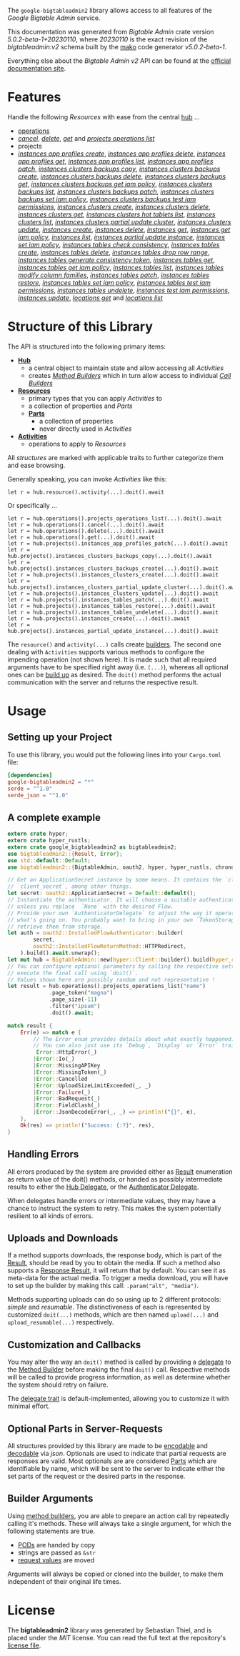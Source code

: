 <!---
DO NOT EDIT !
This file was generated automatically from 'src/generator/templates/api/README.md.mako'
DO NOT EDIT !
-->
The `google-bigtableadmin2` library allows access to all features of the *Google Bigtable Admin* service.

This documentation was generated from *Bigtable Admin* crate version *5.0.2-beta-1+20230110*, where *20230110* is the exact revision of the *bigtableadmin:v2* schema built by the [mako](http://www.makotemplates.org/) code generator *v5.0.2-beta-1*.

Everything else about the *Bigtable Admin* *v2* API can be found at the
[official documentation site](https://cloud.google.com/bigtable/).
# Features

Handle the following *Resources* with ease from the central [hub](https://docs.rs/google-bigtableadmin2/5.0.2-beta-1+20230110/google_bigtableadmin2/BigtableAdmin) ... 

* [operations](https://docs.rs/google-bigtableadmin2/5.0.2-beta-1+20230110/google_bigtableadmin2/api::Operation)
 * [*cancel*](https://docs.rs/google-bigtableadmin2/5.0.2-beta-1+20230110/google_bigtableadmin2/api::OperationCancelCall), [*delete*](https://docs.rs/google-bigtableadmin2/5.0.2-beta-1+20230110/google_bigtableadmin2/api::OperationDeleteCall), [*get*](https://docs.rs/google-bigtableadmin2/5.0.2-beta-1+20230110/google_bigtableadmin2/api::OperationGetCall) and [*projects operations list*](https://docs.rs/google-bigtableadmin2/5.0.2-beta-1+20230110/google_bigtableadmin2/api::OperationProjectOperationListCall)
* projects
 * [*instances app profiles create*](https://docs.rs/google-bigtableadmin2/5.0.2-beta-1+20230110/google_bigtableadmin2/api::ProjectInstanceAppProfileCreateCall), [*instances app profiles delete*](https://docs.rs/google-bigtableadmin2/5.0.2-beta-1+20230110/google_bigtableadmin2/api::ProjectInstanceAppProfileDeleteCall), [*instances app profiles get*](https://docs.rs/google-bigtableadmin2/5.0.2-beta-1+20230110/google_bigtableadmin2/api::ProjectInstanceAppProfileGetCall), [*instances app profiles list*](https://docs.rs/google-bigtableadmin2/5.0.2-beta-1+20230110/google_bigtableadmin2/api::ProjectInstanceAppProfileListCall), [*instances app profiles patch*](https://docs.rs/google-bigtableadmin2/5.0.2-beta-1+20230110/google_bigtableadmin2/api::ProjectInstanceAppProfilePatchCall), [*instances clusters backups copy*](https://docs.rs/google-bigtableadmin2/5.0.2-beta-1+20230110/google_bigtableadmin2/api::ProjectInstanceClusterBackupCopyCall), [*instances clusters backups create*](https://docs.rs/google-bigtableadmin2/5.0.2-beta-1+20230110/google_bigtableadmin2/api::ProjectInstanceClusterBackupCreateCall), [*instances clusters backups delete*](https://docs.rs/google-bigtableadmin2/5.0.2-beta-1+20230110/google_bigtableadmin2/api::ProjectInstanceClusterBackupDeleteCall), [*instances clusters backups get*](https://docs.rs/google-bigtableadmin2/5.0.2-beta-1+20230110/google_bigtableadmin2/api::ProjectInstanceClusterBackupGetCall), [*instances clusters backups get iam policy*](https://docs.rs/google-bigtableadmin2/5.0.2-beta-1+20230110/google_bigtableadmin2/api::ProjectInstanceClusterBackupGetIamPolicyCall), [*instances clusters backups list*](https://docs.rs/google-bigtableadmin2/5.0.2-beta-1+20230110/google_bigtableadmin2/api::ProjectInstanceClusterBackupListCall), [*instances clusters backups patch*](https://docs.rs/google-bigtableadmin2/5.0.2-beta-1+20230110/google_bigtableadmin2/api::ProjectInstanceClusterBackupPatchCall), [*instances clusters backups set iam policy*](https://docs.rs/google-bigtableadmin2/5.0.2-beta-1+20230110/google_bigtableadmin2/api::ProjectInstanceClusterBackupSetIamPolicyCall), [*instances clusters backups test iam permissions*](https://docs.rs/google-bigtableadmin2/5.0.2-beta-1+20230110/google_bigtableadmin2/api::ProjectInstanceClusterBackupTestIamPermissionCall), [*instances clusters create*](https://docs.rs/google-bigtableadmin2/5.0.2-beta-1+20230110/google_bigtableadmin2/api::ProjectInstanceClusterCreateCall), [*instances clusters delete*](https://docs.rs/google-bigtableadmin2/5.0.2-beta-1+20230110/google_bigtableadmin2/api::ProjectInstanceClusterDeleteCall), [*instances clusters get*](https://docs.rs/google-bigtableadmin2/5.0.2-beta-1+20230110/google_bigtableadmin2/api::ProjectInstanceClusterGetCall), [*instances clusters hot tablets list*](https://docs.rs/google-bigtableadmin2/5.0.2-beta-1+20230110/google_bigtableadmin2/api::ProjectInstanceClusterHotTabletListCall), [*instances clusters list*](https://docs.rs/google-bigtableadmin2/5.0.2-beta-1+20230110/google_bigtableadmin2/api::ProjectInstanceClusterListCall), [*instances clusters partial update cluster*](https://docs.rs/google-bigtableadmin2/5.0.2-beta-1+20230110/google_bigtableadmin2/api::ProjectInstanceClusterPartialUpdateClusterCall), [*instances clusters update*](https://docs.rs/google-bigtableadmin2/5.0.2-beta-1+20230110/google_bigtableadmin2/api::ProjectInstanceClusterUpdateCall), [*instances create*](https://docs.rs/google-bigtableadmin2/5.0.2-beta-1+20230110/google_bigtableadmin2/api::ProjectInstanceCreateCall), [*instances delete*](https://docs.rs/google-bigtableadmin2/5.0.2-beta-1+20230110/google_bigtableadmin2/api::ProjectInstanceDeleteCall), [*instances get*](https://docs.rs/google-bigtableadmin2/5.0.2-beta-1+20230110/google_bigtableadmin2/api::ProjectInstanceGetCall), [*instances get iam policy*](https://docs.rs/google-bigtableadmin2/5.0.2-beta-1+20230110/google_bigtableadmin2/api::ProjectInstanceGetIamPolicyCall), [*instances list*](https://docs.rs/google-bigtableadmin2/5.0.2-beta-1+20230110/google_bigtableadmin2/api::ProjectInstanceListCall), [*instances partial update instance*](https://docs.rs/google-bigtableadmin2/5.0.2-beta-1+20230110/google_bigtableadmin2/api::ProjectInstancePartialUpdateInstanceCall), [*instances set iam policy*](https://docs.rs/google-bigtableadmin2/5.0.2-beta-1+20230110/google_bigtableadmin2/api::ProjectInstanceSetIamPolicyCall), [*instances tables check consistency*](https://docs.rs/google-bigtableadmin2/5.0.2-beta-1+20230110/google_bigtableadmin2/api::ProjectInstanceTableCheckConsistencyCall), [*instances tables create*](https://docs.rs/google-bigtableadmin2/5.0.2-beta-1+20230110/google_bigtableadmin2/api::ProjectInstanceTableCreateCall), [*instances tables delete*](https://docs.rs/google-bigtableadmin2/5.0.2-beta-1+20230110/google_bigtableadmin2/api::ProjectInstanceTableDeleteCall), [*instances tables drop row range*](https://docs.rs/google-bigtableadmin2/5.0.2-beta-1+20230110/google_bigtableadmin2/api::ProjectInstanceTableDropRowRangeCall), [*instances tables generate consistency token*](https://docs.rs/google-bigtableadmin2/5.0.2-beta-1+20230110/google_bigtableadmin2/api::ProjectInstanceTableGenerateConsistencyTokenCall), [*instances tables get*](https://docs.rs/google-bigtableadmin2/5.0.2-beta-1+20230110/google_bigtableadmin2/api::ProjectInstanceTableGetCall), [*instances tables get iam policy*](https://docs.rs/google-bigtableadmin2/5.0.2-beta-1+20230110/google_bigtableadmin2/api::ProjectInstanceTableGetIamPolicyCall), [*instances tables list*](https://docs.rs/google-bigtableadmin2/5.0.2-beta-1+20230110/google_bigtableadmin2/api::ProjectInstanceTableListCall), [*instances tables modify column families*](https://docs.rs/google-bigtableadmin2/5.0.2-beta-1+20230110/google_bigtableadmin2/api::ProjectInstanceTableModifyColumnFamilyCall), [*instances tables patch*](https://docs.rs/google-bigtableadmin2/5.0.2-beta-1+20230110/google_bigtableadmin2/api::ProjectInstanceTablePatchCall), [*instances tables restore*](https://docs.rs/google-bigtableadmin2/5.0.2-beta-1+20230110/google_bigtableadmin2/api::ProjectInstanceTableRestoreCall), [*instances tables set iam policy*](https://docs.rs/google-bigtableadmin2/5.0.2-beta-1+20230110/google_bigtableadmin2/api::ProjectInstanceTableSetIamPolicyCall), [*instances tables test iam permissions*](https://docs.rs/google-bigtableadmin2/5.0.2-beta-1+20230110/google_bigtableadmin2/api::ProjectInstanceTableTestIamPermissionCall), [*instances tables undelete*](https://docs.rs/google-bigtableadmin2/5.0.2-beta-1+20230110/google_bigtableadmin2/api::ProjectInstanceTableUndeleteCall), [*instances test iam permissions*](https://docs.rs/google-bigtableadmin2/5.0.2-beta-1+20230110/google_bigtableadmin2/api::ProjectInstanceTestIamPermissionCall), [*instances update*](https://docs.rs/google-bigtableadmin2/5.0.2-beta-1+20230110/google_bigtableadmin2/api::ProjectInstanceUpdateCall), [*locations get*](https://docs.rs/google-bigtableadmin2/5.0.2-beta-1+20230110/google_bigtableadmin2/api::ProjectLocationGetCall) and [*locations list*](https://docs.rs/google-bigtableadmin2/5.0.2-beta-1+20230110/google_bigtableadmin2/api::ProjectLocationListCall)




# Structure of this Library

The API is structured into the following primary items:

* **[Hub](https://docs.rs/google-bigtableadmin2/5.0.2-beta-1+20230110/google_bigtableadmin2/BigtableAdmin)**
    * a central object to maintain state and allow accessing all *Activities*
    * creates [*Method Builders*](https://docs.rs/google-bigtableadmin2/5.0.2-beta-1+20230110/google_bigtableadmin2/client::MethodsBuilder) which in turn
      allow access to individual [*Call Builders*](https://docs.rs/google-bigtableadmin2/5.0.2-beta-1+20230110/google_bigtableadmin2/client::CallBuilder)
* **[Resources](https://docs.rs/google-bigtableadmin2/5.0.2-beta-1+20230110/google_bigtableadmin2/client::Resource)**
    * primary types that you can apply *Activities* to
    * a collection of properties and *Parts*
    * **[Parts](https://docs.rs/google-bigtableadmin2/5.0.2-beta-1+20230110/google_bigtableadmin2/client::Part)**
        * a collection of properties
        * never directly used in *Activities*
* **[Activities](https://docs.rs/google-bigtableadmin2/5.0.2-beta-1+20230110/google_bigtableadmin2/client::CallBuilder)**
    * operations to apply to *Resources*

All *structures* are marked with applicable traits to further categorize them and ease browsing.

Generally speaking, you can invoke *Activities* like this:

```Rust,ignore
let r = hub.resource().activity(...).doit().await
```

Or specifically ...

```ignore
let r = hub.operations().projects_operations_list(...).doit().await
let r = hub.operations().cancel(...).doit().await
let r = hub.operations().delete(...).doit().await
let r = hub.operations().get(...).doit().await
let r = hub.projects().instances_app_profiles_patch(...).doit().await
let r = hub.projects().instances_clusters_backups_copy(...).doit().await
let r = hub.projects().instances_clusters_backups_create(...).doit().await
let r = hub.projects().instances_clusters_create(...).doit().await
let r = hub.projects().instances_clusters_partial_update_cluster(...).doit().await
let r = hub.projects().instances_clusters_update(...).doit().await
let r = hub.projects().instances_tables_patch(...).doit().await
let r = hub.projects().instances_tables_restore(...).doit().await
let r = hub.projects().instances_tables_undelete(...).doit().await
let r = hub.projects().instances_create(...).doit().await
let r = hub.projects().instances_partial_update_instance(...).doit().await
```

The `resource()` and `activity(...)` calls create [builders][builder-pattern]. The second one dealing with `Activities` 
supports various methods to configure the impending operation (not shown here). It is made such that all required arguments have to be 
specified right away (i.e. `(...)`), whereas all optional ones can be [build up][builder-pattern] as desired.
The `doit()` method performs the actual communication with the server and returns the respective result.

# Usage

## Setting up your Project

To use this library, you would put the following lines into your `Cargo.toml` file:

```toml
[dependencies]
google-bigtableadmin2 = "*"
serde = "^1.0"
serde_json = "^1.0"
```

## A complete example

```Rust
extern crate hyper;
extern crate hyper_rustls;
extern crate google_bigtableadmin2 as bigtableadmin2;
use bigtableadmin2::{Result, Error};
use std::default::Default;
use bigtableadmin2::{BigtableAdmin, oauth2, hyper, hyper_rustls, chrono, FieldMask};

// Get an ApplicationSecret instance by some means. It contains the `client_id` and 
// `client_secret`, among other things.
let secret: oauth2::ApplicationSecret = Default::default();
// Instantiate the authenticator. It will choose a suitable authentication flow for you, 
// unless you replace  `None` with the desired Flow.
// Provide your own `AuthenticatorDelegate` to adjust the way it operates and get feedback about 
// what's going on. You probably want to bring in your own `TokenStorage` to persist tokens and
// retrieve them from storage.
let auth = oauth2::InstalledFlowAuthenticator::builder(
        secret,
        oauth2::InstalledFlowReturnMethod::HTTPRedirect,
    ).build().await.unwrap();
let mut hub = BigtableAdmin::new(hyper::Client::builder().build(hyper_rustls::HttpsConnectorBuilder::new().with_native_roots().https_or_http().enable_http1().enable_http2().build()), auth);
// You can configure optional parameters by calling the respective setters at will, and
// execute the final call using `doit()`.
// Values shown here are possibly random and not representative !
let result = hub.operations().projects_operations_list("name")
             .page_token("magna")
             .page_size(-11)
             .filter("ipsum")
             .doit().await;

match result {
    Err(e) => match e {
        // The Error enum provides details about what exactly happened.
        // You can also just use its `Debug`, `Display` or `Error` traits
         Error::HttpError(_)
        |Error::Io(_)
        |Error::MissingAPIKey
        |Error::MissingToken(_)
        |Error::Cancelled
        |Error::UploadSizeLimitExceeded(_, _)
        |Error::Failure(_)
        |Error::BadRequest(_)
        |Error::FieldClash(_)
        |Error::JsonDecodeError(_, _) => println!("{}", e),
    },
    Ok(res) => println!("Success: {:?}", res),
}

```
## Handling Errors

All errors produced by the system are provided either as [Result](https://docs.rs/google-bigtableadmin2/5.0.2-beta-1+20230110/google_bigtableadmin2/client::Result) enumeration as return value of
the doit() methods, or handed as possibly intermediate results to either the 
[Hub Delegate](https://docs.rs/google-bigtableadmin2/5.0.2-beta-1+20230110/google_bigtableadmin2/client::Delegate), or the [Authenticator Delegate](https://docs.rs/yup-oauth2/*/yup_oauth2/trait.AuthenticatorDelegate.html).

When delegates handle errors or intermediate values, they may have a chance to instruct the system to retry. This 
makes the system potentially resilient to all kinds of errors.

## Uploads and Downloads
If a method supports downloads, the response body, which is part of the [Result](https://docs.rs/google-bigtableadmin2/5.0.2-beta-1+20230110/google_bigtableadmin2/client::Result), should be
read by you to obtain the media.
If such a method also supports a [Response Result](https://docs.rs/google-bigtableadmin2/5.0.2-beta-1+20230110/google_bigtableadmin2/client::ResponseResult), it will return that by default.
You can see it as meta-data for the actual media. To trigger a media download, you will have to set up the builder by making
this call: `.param("alt", "media")`.

Methods supporting uploads can do so using up to 2 different protocols: 
*simple* and *resumable*. The distinctiveness of each is represented by customized 
`doit(...)` methods, which are then named `upload(...)` and `upload_resumable(...)` respectively.

## Customization and Callbacks

You may alter the way an `doit()` method is called by providing a [delegate](https://docs.rs/google-bigtableadmin2/5.0.2-beta-1+20230110/google_bigtableadmin2/client::Delegate) to the 
[Method Builder](https://docs.rs/google-bigtableadmin2/5.0.2-beta-1+20230110/google_bigtableadmin2/client::CallBuilder) before making the final `doit()` call. 
Respective methods will be called to provide progress information, as well as determine whether the system should 
retry on failure.

The [delegate trait](https://docs.rs/google-bigtableadmin2/5.0.2-beta-1+20230110/google_bigtableadmin2/client::Delegate) is default-implemented, allowing you to customize it with minimal effort.

## Optional Parts in Server-Requests

All structures provided by this library are made to be [encodable](https://docs.rs/google-bigtableadmin2/5.0.2-beta-1+20230110/google_bigtableadmin2/client::RequestValue) and 
[decodable](https://docs.rs/google-bigtableadmin2/5.0.2-beta-1+20230110/google_bigtableadmin2/client::ResponseResult) via *json*. Optionals are used to indicate that partial requests are responses 
are valid.
Most optionals are are considered [Parts](https://docs.rs/google-bigtableadmin2/5.0.2-beta-1+20230110/google_bigtableadmin2/client::Part) which are identifiable by name, which will be sent to 
the server to indicate either the set parts of the request or the desired parts in the response.

## Builder Arguments

Using [method builders](https://docs.rs/google-bigtableadmin2/5.0.2-beta-1+20230110/google_bigtableadmin2/client::CallBuilder), you are able to prepare an action call by repeatedly calling it's methods.
These will always take a single argument, for which the following statements are true.

* [PODs][wiki-pod] are handed by copy
* strings are passed as `&str`
* [request values](https://docs.rs/google-bigtableadmin2/5.0.2-beta-1+20230110/google_bigtableadmin2/client::RequestValue) are moved

Arguments will always be copied or cloned into the builder, to make them independent of their original life times.

[wiki-pod]: http://en.wikipedia.org/wiki/Plain_old_data_structure
[builder-pattern]: http://en.wikipedia.org/wiki/Builder_pattern
[google-go-api]: https://github.com/google/google-api-go-client

# License
The **bigtableadmin2** library was generated by Sebastian Thiel, and is placed 
under the *MIT* license.
You can read the full text at the repository's [license file][repo-license].

[repo-license]: https://github.com/Byron/google-apis-rsblob/main/LICENSE.md

